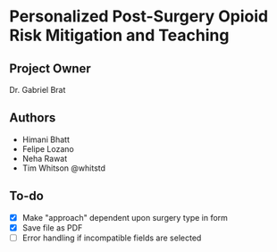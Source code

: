 # Personalized Post-Surgery Opioid Risk Mitigation and Teaching

## Project Owner

Dr. Gabriel Brat

## Authors

- Himani Bhatt
- Felipe Lozano
- Neha Rawat
- Tim Whitson @whitstd

## To-do

- [X] Make "approach" dependent upon surgery type in form
- [X] Save file as PDF
- [ ] Error handling if incompatible fields are selected
